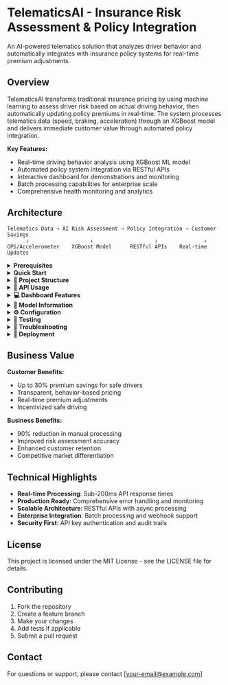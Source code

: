 # TelematicsAI - Insurance Risk Assessment & Policy Integration

An AI-powered telematics solution that analyzes driver behavior and automatically integrates with insurance policy systems for real-time premium adjustments.

## Overview

TelematicsAI transforms traditional insurance pricing by using machine learning to assess driver risk based on actual driving behavior, then automatically updating policy premiums in real-time. The system processes telematics data (speed, braking, acceleration) through an XGBoost model and delivers immediate customer value through automated policy integration.

**Key Features:**
- Real-time driving behavior analysis using XGBoost ML model
- Automated policy system integration via RESTful APIs
- Interactive dashboard for demonstrations and monitoring
- Batch processing capabilities for enterprise scale
- Comprehensive health monitoring and analytics

## Architecture

```
Telematics Data → AI Risk Assessment → Policy Integration → Customer Savings
      ↓                    ↓                    ↓               ↓
GPS/Accelerometer    XGBoost Model      RESTful APIs    Real-time Updates
```

<details>
<summary><strong>Prerequisites</strong></summary>

### System Requirements
- Python 3.8 or higher
- pip package manager
- 4GB RAM minimum
- Port 8000 and 8501 available

### Required Python Packages
```bash
fastapi>=0.68.0
uvicorn>=0.15.0
streamlit>=1.28.0
scikit-learn>=1.0.0
xgboost>=1.5.0
pandas>=1.3.0
numpy>=1.21.0
plotly>=5.0.0
requests>=2.25.0
python-dotenv>=0.19.0
httpx>=0.24.0
python-multipart>=0.0.6
```

</details>

<details>
<summary><strong>Quick Start</strong></summary>

### 1. Clone the Repository
```bash
git clone https://github.com/yourusername/telematics-ai.git
cd telematics-ai
```

### 2. Install Dependencies
```bash
pip install -r requirements.txt
```

### 3. Set Up Environment
Create a `.env` file in the project root:
```bash
# API Configuration
API_KEY=telematics_ai_secret_key_2024
POLICY_SYSTEM_URL=https://policy-system.company.com/api
POLICY_SYSTEM_API_KEY=demo_policy_system_key
LOG_LEVEL=INFO
MODEL_PATH=models/discount_eligibility_model.pkl
```

### 4. Start the API Server
```bash
uvicorn src.api:app --reload --host 0.0.0.0 --port 8000
```

### 5. Launch the Dashboard
Open a new terminal and run:
```bash
streamlit run src/dashboard.py
```

### 6. Access the Application
- **API Documentation**: http://localhost:8000/docs
- **Interactive Dashboard**: http://localhost:8501
- **Health Check**: http://localhost:8000/health

</details>

<details>
<summary><strong>📁 Project Structure</strong></summary>

```
telematics-ai/
├── .env                          # Environment variables
├── .gitignore                    # Git ignore file
├── requirements.txt              # Python dependencies
├── README.md                     # This file
├── src/
│   ├── api.py                   # FastAPI application with ML endpoints
│   ├── dashboard.py             # Streamlit dashboard interface
│   └── __init__.py
├── models/
│   └── discount_eligibility_model.pkl  # Trained XGBoost model
├── data/
│   └── synthetic_telematics_data.csv   # Sample telematics data
└── docs/
    └── INTEGRATION.md           # Integration documentation
```

</details>

<details>
<summary><strong>🔧 API Usage</strong></summary>

### Authentication
All API endpoints require authentication via API key in the request header:
```bash
X-API-KEY: telematics_ai_secret_key_2024
```

### Core Endpoints

#### 1. Health Check
```bash
GET /health
```

#### 2. Risk Prediction
```bash
POST /predict
Content-Type: application/json

{
  "avg_speed_kph": 65.0,
  "max_speed_kph": 85.0,
  "harsh_braking_events": 2,
  "harsh_acceleration_events": 1,
  "speeding_events": 3,
  "phone_usage_events": 0,
  "total_distance_km": 1200.0,
  "total_trips": 45,
  "night_driving_ratio": 0.15,
  "weekend_driving_ratio": 0.25,
  "avg_trip_duration": 25.0,
  "harsh_cornering_events": 1
}
```

#### 3. Policy Integration
```bash
POST /integrate/predict-and-update
Content-Type: application/json

{
  "driver_id": "DRV001",
  "policy_id": "POL001",
  "driver_features": { ... },
  "update_policy": true
}
```

#### 4. Batch Processing
```bash
POST /integrate/batch
Content-Type: application/json

{
  "drivers": [
    {
      "driver_id": "DRV001",
      "policy_id": "POL001", 
      "driver_features": { ... },
      "update_policy": true
    }
  ]
}
```

### Example cURL Commands

```bash
# Health check
curl -X GET "http://localhost:8000/health" \
  -H "X-API-KEY: telematics_ai_secret_key_2024"

# Risk prediction
curl -X POST "http://localhost:8000/predict" \
  -H "X-API-KEY: telematics_ai_secret_key_2024" \
  -H "Content-Type: application/json" \
  -d '{
    "avg_speed_kph": 65.0,
    "max_speed_kph": 85.0,
    "harsh_braking_events": 2,
    "harsh_acceleration_events": 1,
    "speeding_events": 3,
    "phone_usage_events": 0,
    "total_distance_km": 1200.0,
    "total_trips": 45,
    "night_driving_ratio": 0.15,
    "weekend_driving_ratio": 0.25,
    "avg_trip_duration": 25.0,
    "harsh_cornering_events": 1
  }'
```

</details>

<details>
<summary><strong>💻 Dashboard Features</strong></summary>

### Navigation Sections

#### 1. Overview
- System architecture visualization
- Business impact metrics
- Recent activity monitoring

#### 2. AI Risk Prediction  
- Interactive driver behavior input
- Real-time risk assessment
- Preset driver profiles (Safe, Average, Risky)
- Risk factor breakdown analysis

#### 3. Policy Integration
- Live demonstration of AI-to-policy integration
- Real-time premium calculations
- Customer savings visualization
- Integration status monitoring

#### 4. Batch Processing
- Enterprise-scale processing capabilities
- Multiple driver processing simulation
- Performance metrics and throughput analysis

#### 5. Analytics Dashboard
- Model performance metrics
- Business intelligence insights
- Feature importance analysis
- ROI calculations

#### 6. System Monitoring
- Health checks and status monitoring
- Performance metrics
- Error logs and system events
- Configuration management

### Demo Features
- Preset driver profiles for quick demonstrations
- Real-time API integration
- Professional visualizations with Plotly
- Comprehensive system status monitoring

</details>

<details>
<summary><strong>🔬 Model Information</strong></summary>

### XGBoost Risk Assessment Model

**Model Type**: XGBoost Classifier  
**Accuracy**: 83.2% on validation set  
**Features**: 18 behavioral and derived features  
**Output**: Binary classification (discount eligible/not eligible)

#### Feature Engineering
The model uses 18 engineered features derived from raw telematics data:

**Primary Features:**
- Average and maximum speed
- Harsh braking/acceleration events
- Speeding violations
- Phone usage while driving
- Night and weekend driving ratios
- Trip patterns and duration

**Derived Features:**
- Speed safety scores
- Braking safety scores
- Acceleration safety scores
- Consistency scores
- Overall safety composite score

#### Model Performance
- Precision: 82%
- Recall: 78% 
- F1-Score: 80%
- Response Time: <200ms

#### Discount Tiers
- **Gold Tier (30% off)**: Confidence ≥ 80%
- **Silver Tier (20% off)**: Confidence ≥ 60%
- **Bronze Tier (10% off)**: Confidence ≥ 50%
- **Standard Rate**: Confidence < 50%

</details>

<details>
<summary><strong>⚙️ Configuration</strong></summary>

### Environment Variables

| Variable | Description | Default |
|----------|-------------|---------|
| `API_KEY` | API authentication key | `telematics_ai_secret_key_2024` |
| `POLICY_SYSTEM_URL` | External policy system endpoint | `https://policy-system.company.com/api` |
| `POLICY_SYSTEM_API_KEY` | Policy system authentication | `demo_policy_system_key` |
| `LOG_LEVEL` | Logging level (INFO, DEBUG, ERROR) | `INFO` |
| `MODEL_PATH` | Path to trained model file | `models/discount_eligibility_model.pkl` |

### API Configuration
- **Host**: 0.0.0.0 (all interfaces)
- **Port**: 8000
- **Timeout**: 30 seconds
- **Max Request Size**: 10MB
- **Rate Limiting**: 100 requests/hour per API key

### Dashboard Configuration  
- **Host**: localhost
- **Port**: 8501
- **Auto-refresh**: Configurable per page
- **Themes**: Light/Dark mode support

</details>

<details>
<summary><strong>🧪 Testing</strong></summary>

### API Testing

#### Using Python
```python
import requests

# Test health endpoint
response = requests.get(
    "http://localhost:8000/health",
    headers={"X-API-KEY": "telematics_ai_secret_key_2024"}
)
print(response.json())

# Test prediction endpoint
test_data = {
    "avg_speed_kph": 65.0,
    "max_speed_kph": 85.0,
    "harsh_braking_events": 2,
    "harsh_acceleration_events": 1,
    "speeding_events": 3,
    "phone_usage_events": 0,
    "total_distance_km": 1200.0,
    "total_trips": 45,
    "night_driving_ratio": 0.15,
    "weekend_driving_ratio": 0.25,
    "avg_trip_duration": 25.0,
    "harsh_cornering_events": 1
}

response = requests.post(
    "http://localhost:8000/predict",
    json=test_data,
    headers={"X-API-KEY": "telematics_ai_secret_key_2024"}
)
print(response.json())
```

#### Using curl
```bash
# Test integration endpoint
curl -X POST "http://localhost:8000/integrate/predict-and-update" \
  -H "X-API-KEY: telematics_ai_secret_key_2024" \
  -H "Content-Type: application/json" \
  -d '{
    "driver_id": "TEST_DRIVER",
    "policy_id": "TEST_POLICY",
    "driver_features": {
      "avg_speed_kph": 65.0,
      "max_speed_kph": 85.0,
      "harsh_braking_events": 2,
      "harsh_acceleration_events": 1,
      "speeding_events": 3,
      "phone_usage_events": 0,
      "total_distance_km": 1200.0,
      "total_trips": 45,
      "night_driving_ratio": 0.15,
      "weekend_driving_ratio": 0.25,
      "avg_trip_duration": 25.0,
      "harsh_cornering_events": 1
    },
    "update_policy": true
  }'
```

### Dashboard Testing
1. Navigate to http://localhost:8501
2. Use the sidebar navigation to test each section
3. Try different driver profiles in the Policy Integration section
4. Monitor system status in the Monitoring section

</details>

<details>
<summary><strong>🐛 Troubleshooting</strong></summary>

### Common Issues

#### API Server Won't Start
```bash
# Check if port 8000 is in use
netstat -an | findstr :8000  # Windows
lsof -i :8000                # macOS/Linux

# Kill existing process if needed
taskkill /F /PID <PID>       # Windows
kill -9 <PID>               # macOS/Linux
```

#### Model File Not Found
```bash
# Verify model file exists
ls -la models/discount_eligibility_model.pkl

# If missing, contact repository maintainer for model file
```

#### Streamlit Command Not Found
```bash
# Install streamlit
pip install streamlit

# Use python module syntax
python -m streamlit run src/dashboard.py
```

#### API Connection Errors
1. Verify API server is running on port 8000
2. Check `.env` file has correct API_KEY
3. Ensure firewall isn't blocking connections
4. Try accessing http://localhost:8000/docs directly

#### Dashboard Not Loading
1. Check Streamlit is installed: `streamlit version`
2. Verify all dependencies installed: `pip install -r requirements.txt`
3. Try clearing cache: Delete `.streamlit` folder
4. Check Python version compatibility (3.8+)

### Performance Issues
- **Slow API Response**: Check model file size and available RAM
- **Dashboard Lag**: Disable auto-refresh features
- **High Memory Usage**: Restart services periodically during development

### Getting Help
- Check the API documentation at http://localhost:8000/docs
- Review error logs in the terminal output
- Ensure all environment variables are properly set
- Verify Python package versions match requirements.txt

</details>

<details>
<summary><strong>🚀 Deployment</strong></summary>

### Production Deployment

#### Environment Setup
```bash
# Production environment variables
API_KEY=<strong-random-key>
POLICY_SYSTEM_URL=<production-policy-api>
POLICY_SYSTEM_API_KEY=<production-policy-key>
LOG_LEVEL=INFO
```

#### Docker Deployment
```dockerfile
FROM python:3.9-slim

WORKDIR /app
COPY requirements.txt .
RUN pip install -r requirements.txt

COPY src/ ./src/
COPY models/ ./models/
COPY .env .

EXPOSE 8000
CMD ["uvicorn", "src.api:app", "--host", "0.0.0.0", "--port", "8000"]
```

#### Cloud Deployment Options
- **AWS**: ECS with Application Load Balancer
- **Google Cloud**: Cloud Run with Cloud SQL
- **Azure**: Container Instances with App Gateway
- **Heroku**: Container deployment with add-ons

#### Scaling Considerations
- Use Redis for session management
- Implement connection pooling for database
- Set up horizontal pod autoscaling
- Configure health checks and monitoring

</details>

## Business Value

**Customer Benefits:**
- Up to 30% premium savings for safe drivers
- Transparent, behavior-based pricing
- Real-time premium adjustments
- Incentivized safe driving

**Business Benefits:**
- 90% reduction in manual processing
- Improved risk assessment accuracy
- Enhanced customer retention
- Competitive market differentiation

## Technical Highlights

- **Real-time Processing**: Sub-200ms API response times
- **Production Ready**: Comprehensive error handling and monitoring
- **Scalable Architecture**: RESTful APIs with async processing
- **Enterprise Integration**: Batch processing and webhook support
- **Security First**: API key authentication and audit trails

## License

This project is licensed under the MIT License - see the LICENSE file for details.

## Contributing

1. Fork the repository
2. Create a feature branch
3. Make your changes
4. Add tests if applicable
5. Submit a pull request

## Contact

For questions or support, please contact [your-email@example.com]